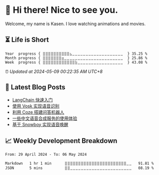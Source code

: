 <h1>👋 Hi there! Nice to see you.</h1>

Welcome, my name is Kasen. I love watching animations and movies.

## ⏳ Life is Short

<!-- Start of Time Progress Bar -->
``` text
Year  progress { ⣿⣿⣿⣿⣿⣿⣿⣿⣿⣿⣦⣀⣀⣀⣀⣀⣀⣀⣀⣀⣀⣀⣀⣀⣀⣀⣀⣀⣀⣀  } 35.25 %
Month progress { ⣿⣿⣿⣿⣿⣿⣿⣶⣀⣀⣀⣀⣀⣀⣀⣀⣀⣀⣀⣀⣀⣀⣀⣀⣀⣀⣀⣀⣀⣀  } 25.86 %
Week  progress { ⣿⣿⣿⣿⣿⣿⣿⣿⣿⣿⣿⣿⣷⣀⣀⣀⣀⣀⣀⣀⣀⣀⣀⣀⣀⣀⣀⣀⣀⣀  } 43.08 %
```

⏰ *Updated at 2024-05-09 00:22:35 AM UTC+8*

<!-- End of Time Progress Bar -->

## 📝 Latest Blog Posts

<!-- BLOG-POST-LIST:START -->
- [LangChain 快速入门](https://blog.imkasen.com/langchain-quickstart/)
- [使用 Vosk 实现语音识别](https://blog.imkasen.com/vosk-api-speech-recognition/)
- [利用 Coze 搭建问答机器人](https://blog.imkasen.com/build-coze-robot/)
- [一些中文语音合成服务的使用体验](https://blog.imkasen.com/cn-tts-review/)
- [基于 Snowboy 实现语音唤醒](https://blog.imkasen.com/snowboy-kws/)
<!-- BLOG-POST-LIST:END -->

## 📈 Weekly Development Breakdown

<!--START_SECTION:waka-->

```txt
From: 29 April 2024 - To: 06 May 2024

Markdown   1 hr 1 min      ⣿⣿⣿⣿⣿⣿⣿⣿⣿⣿⣿⣿⣿⣿⣿⣿⣿⣿⣿⣿⣿⣿⣿⣀⣀   91.81 %
JSON       5 mins          ⣿⣿⣀⣀⣀⣀⣀⣀⣀⣀⣀⣀⣀⣀⣀⣀⣀⣀⣀⣀⣀⣀⣀⣀⣀   08.19 %
```

<!--END_SECTION:waka-->
